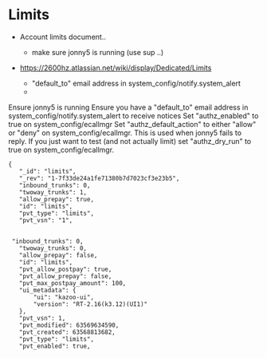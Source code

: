 # Limits

* Account limits document..
  * make sure jonny5 is running (use sup ..)
  
* https://2600hz.atlassian.net/wiki/display/Dedicated/Limits
  *  "default_to" email address in system_config/notify.system_alert 
  *  
Ensure jonny5 is running
Ensure you have a "default_to" email address in system_config/notify.system_alert to receive notices
Set "authz_enabled" to true on system_config/ecallmgr
Set "authz_default_action" to either "allow" or "deny" on system_config/ecallmgr.  This is used when jonny5 fails to reply.
If you just want to test (and not actually limit) set "authz_dry_run" to true on system_config/ecallmgr.

```
{
   "_id": "limits",
   "_rev": "1-7f33de24a1fe71380b7d7023cf3e23b5",
   "inbound_trunks": 0,
   "twoway_trunks": 1,
   "allow_prepay": true,
   "id": "limits",
   "pvt_type": "limits",
   "pvt_vsn": "1",
```

```

 "inbound_trunks": 0,
   "twoway_trunks": 0,
   "allow_prepay": false,
   "id": "limits",
   "pvt_allow_postpay": true,
   "pvt_allow_prepay": false,
   "pvt_max_postpay_amount": 100,
   "ui_metadata": {
       "ui": "kazoo-ui",
       "version": "RT-2.16(k3.12)(UI1)"
   },
   "pvt_vsn": 1,
   "pvt_modified": 63569634590,
   "pvt_created": 63568813682,
   "pvt_type": "limits",
   "pvt_enabled": true,
```
